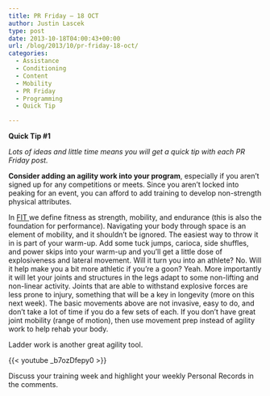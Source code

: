 ```yaml
---
title: PR Friday — 18 OCT
author: Justin Lascek
type: post
date: 2013-10-18T04:00:43+00:00
url: /blog/2013/10/pr-friday-18-oct/
categories:
  - Assistance
  - Conditioning
  - Content
  - Mobility
  - PR Friday
  - Programming
  - Quick Tip

---
```

**Quick Tip #1**
  
_Lots of ideas and little time means you will get a quick tip with each PR Friday post._ 

**Consider adding an agility work into your program**, especially if you aren&#8217;t signed up for any competitions or meets. Since you aren&#8217;t locked into peaking for an event, you can afford to add training to develop non-strength physical attributes.

In <a href="http://www.amazon.com/Fit-Lon-Kilgore/dp/0615497063" target="_blank">FIT </a>we define fitness as strength, mobility, and endurance (this is also the foundation for performance). Navigating your body through space is an element of mobility, and it shouldn&#8217;t be ignored. The easiest way to throw it in is part of your warm-up. Add some tuck jumps, carioca, side shuffles, and power skips into your warm-up and you&#8217;ll get a little dose of explosiveness and lateral movement. Will it turn you into an athlete? No. Will it help make you a bit more athletic if you&#8217;re a goon? Yeah. More importantly it will let your joints and structures in the legs adapt to some non-lifting and non-linear activity. Joints that are able to withstand explosive forces are less prone to injury, something that will be a key in longevity (more on this next week). The basic movements above are not invasive, easy to do, and don&#8217;t take a lot of time if you do a few sets of each. If you don&#8217;t have great joint mobility (range of motion), then use movement prep instead of agility work to help rehab your body.

Ladder work is another great agility tool.
  
{{< youtube _b7ozDfepy0 >}}

Discuss your training week and highlight your weekly Personal Records in the comments.
